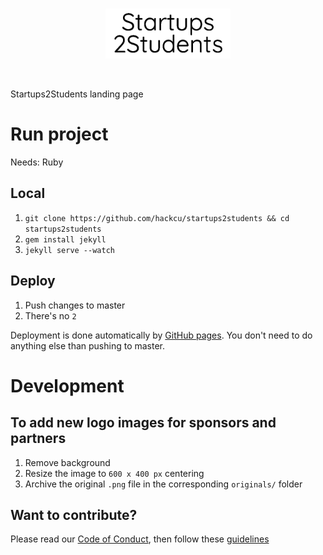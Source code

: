 
<br>
<p align="center">
  <img alt="Startups2Students" src="https://github.com/HackCU/startups2students/blob/master/assets/images/s2s_logo_black.png" width="200"/>
</p>
<br>

Startups2Students landing page

# Run project

Needs: Ruby

## Local 

1. `git clone https://github.com/hackcu/startups2students && cd startups2students`
2. `gem install jekyll`
3. `jekyll serve --watch`

## Deploy

1. Push changes to master
2. There's no `2`

Deployment is done automatically by [GitHub pages](https://pages.github.com/). You don't need to do anything else than pushing to master.

# Development

## To add new logo images for sponsors and partners

1. Remove background
1. Resize the image to `600 x 400 px` centering
3. Archive the original `.png` file in the corresponding `originals/` folder

## Want to contribute?

Please read our [Code of Conduct](.github/CODE_OF_CONDUCT.md), then follow these [guidelines](.github/CONTRIBUTING.md)